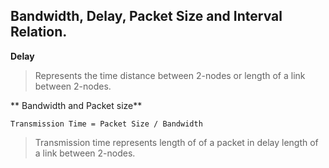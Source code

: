 ## Bandwidth, Delay, Packet Size and Interval Relation.

**Delay**

> Represents the time distance between 2-nodes or length of a link between 2-nodes.

** Bandwidth and Packet size**

```
Transmission Time = Packet Size / Bandwidth
```

> Transmission time represents length of of a packet in delay length of a link between 2-nodes.

